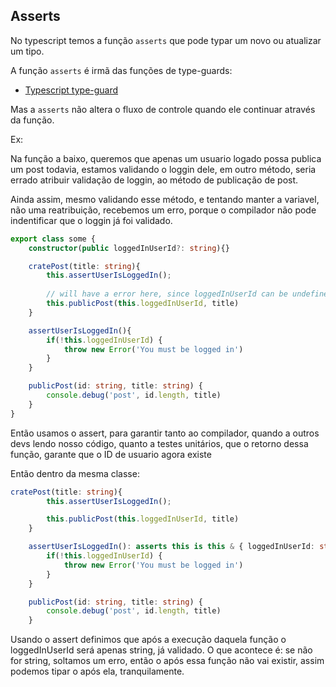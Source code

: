 ## Asserts

No typescript temos a função `asserts` que pode typar um novo ou atualizar um tipo.

A função `asserts` é irmã das funções de type-guards:
 - [Typescript type-guard](https://www.typescriptlang.org/docs/handbook/advanced-types.html)

Mas a `asserts` não altera o fluxo de controle quando ele continuar através da função.


Ex:

Na função a baixo, queremos que apenas um usuario logado possa publica um post
todavia, estamos validando o loggin dele, em outro método, seria errado atribuir validação de loggin, ao método de publicação de post.

Ainda assim, mesmo validando esse método, e tentando manter a variavel, não uma reatribuição, recebemos um erro, porque o compilador não pode indentificar que o loggin já foi validado.

```typescript
export class some {
    constructor(public loggedInUserId?: string){}

    cratePost(title: string){
        this.assertUserIsLoggedIn();
        
        // will have a error here, since loggedInUserId can be undefined
        this.publicPost(this.loggedInUserId, title)
    }

    assertUserIsLoggedIn(){
        if(!this.loggedInUserId) {
            throw new Error('You must be logged in')
        }
    }

    publicPost(id: string, title: string) {
        console.debug('post', id.length, title)
    }
}
```
Então usamos o assert, para garantir tanto ao compilador, quando a outros devs lendo nosso código, quanto a testes unitários, que o retorno dessa função, garante que o ID de usuario agora existe

Então dentro da mesma classe: 

```typescript
cratePost(title: string){
        this.assertUserIsLoggedIn();

        this.publicPost(this.loggedInUserId, title)
    }

    assertUserIsLoggedIn(): asserts this is this & { loggedInUserId: string }  {
        if(!this.loggedInUserId) {
            throw new Error('You must be logged in')
        }
    }

    publicPost(id: string, title: string) {
        console.debug('post', id.length, title)
    }
```

Usando o assert definimos que após a execução daquela função o loggedInUserId será apenas string, já validado.
O que acontece é: se não for string, soltamos um erro, então o após essa função não vai existir, assim podemos tipar o após ela, tranquilamente.

